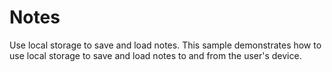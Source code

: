 # Notes

Use local storage to save and load notes.
This sample demonstrates how to use local storage to save and load notes to and from the user's device.
